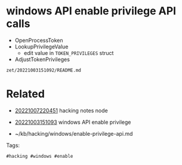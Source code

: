 # windows API enable privilege API calls
- OpenProcessToken
- LookupPrivilegeValue
  - edit value in `TOKEN_PRIVILEGES` struct
- AdjustTokenPrivileges

` zet/20221003151092/README.md `

# Related

- [20221007220451](/zet/20221007220451/README.md) hacking notes node

- [20221003151093](/zet/20221003151093/README.md) windows API enable privilege
- ~/kb/hacking/windows/enable-privilege-api.md

Tags:

    #hacking #windows #enable 
